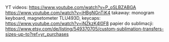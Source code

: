 
YT videos:
https://www.youtube.com/watch?v=P_oSLBZABGA
https://www.youtube.com/watch?v=iHBgNGnTiK4
takaway: monogram keyboard, magnetometer TLU493D, 
keycaps:
https://www.youtube.com/watch?v=jNZkzK4l0F8
papier do sublimacji: https://www.etsy.com/de/listing/549370705/custom-sublimation-transfers-sizes-up-to?ref=yr_purchases
